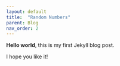 ```yaml
---
layout: default
title:  "Random Numbers"
parent: Blog
nav_order: 2
---
```



**Hello world**, this is my first Jekyll blog post.

I hope you like it!
